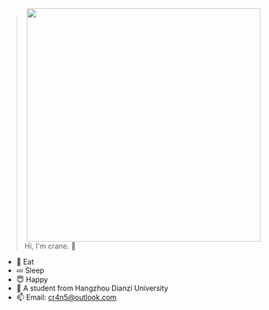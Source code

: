 <img align="right" width="460" src="https://github-readme-stats.vercel.app/api?username=cr4n5&theme=nord&include_all_commits=true&show_icons=true&hide_border=true&bg_color=00000000" />

> Hi, I'm crane. 👋
- :cookie: Eat
- :zzz: Sleep
- :innocent: Happy
- :school: A student from Hangzhou Dianzi University
- :mailbox: Email: cr4n5@outlook.com

<!--
**cr4n5/cr4n5** is a ✨ _special_ ✨ repository because its `README.md` (this file) appears on your GitHub profile.

Here are some ideas to get you started:

- 🔭 I’m currently working on ...
- 🌱 I’m currently learning ...
- 👯 I’m looking to collaborate on ...
- 🤔 I’m looking for help with ...
- 💬 Ask me about ...
- 📫 How to reach me: ...
- 😄 Pronouns: ...
- ⚡ Fun fact: ...
-->
